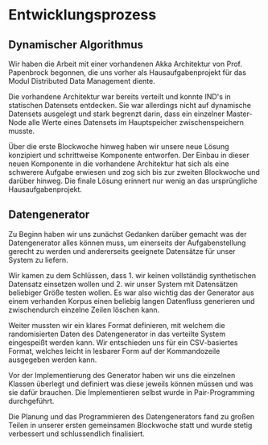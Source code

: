 # Entwicklungsprozess

## Dynamischer Algorithmus

Wir haben die Arbeit mit einer vorhandenen Akka Architektur von Prof. Papenbrock begonnen, die uns vorher als Hausaufgabenprojekt für das Modul Distributed Data Management diente. 

Die vorhandene Architektur war bereits verteilt und konnte IND's in statischen Datensets entdecken. Sie war allerdings nicht auf dynamische Datensets ausgelegt und stark begrenzt darin, dass ein einzelner Master-Node alle Werte eines Datensets im Hauptspeicher zwischenspeichern musste.

Über die erste Blockwoche hinweg haben wir unsere neue Lösung konzipiert und schrittweise Komponente entworfen. Der Einbau in dieser neuen Komponente in die vorhandene Architektur hat sich als eine schwerere Aufgabe erwiesen und zog sich bis zur zweiten Blockwoche und darüber hinweg. Die finale Lösung erinnert nur wenig an das ursprüngliche Hausaufgabenprojekt.

## Datengenerator

Zu Beginn haben wir uns zunächst Gedanken darüber gemacht was der Datengenerator alles können muss, um einerseits der Aufgabenstellung gerecht zu werden und andererseits geeignete Datensätze für unser System zu liefern. 

Wir kamen zu dem Schlüssen, dass 1. wir keinen vollständig synthetischen Datensatz einsetzen wollen und 2. wir unser System mit Datensätzen beliebiger Größe testen wollen. Es war also wichtig das der Generator aus einem verhanden Korpus einen beliebig langen Datenfluss generieren und zwischendurch einzelne Zeilen löschen kann.

Weiter mussten wir ein klares Format definieren, mit welchem die randomisierten Daten des Datengenerator in das verteilte System eingespeißt werden kann. Wir entschieden uns für ein CSV-basiertes Format, welches leicht in lesbarer Form auf der Kommandozeile ausgegeben werden kann.

Vor der Implementierung des Generator haben wir uns die einzelnen Klassen überlegt und definiert was diese jeweils können müssen und was sie dafür brauchen. Die Implementieren selbst wurde in Pair-Programming durchgeführt.

Die Planung und das Programmieren des Datengenerators fand zu großen Teilen in unserer ersten gemeinsamen Blockwoche statt und wurde stetig verbessert und schlussendlich finalisiert.

